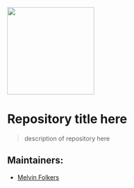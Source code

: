 <img src="https://static.wixstatic.com/media/a9ca5e_825bd4d39e7d468faf735b801fa3dea4~mv2.png/v1/fill/w_1458,h_246,al_c,usm_0.66_1.00_0.01/a9ca5e_825bd4d39e7d468faf735b801fa3dea4~mv2.png" width="200">

# Repository title here

> description of repository here

## Maintainers:
- [Melvin Folkers](https://github.com/melvinfolkers)
